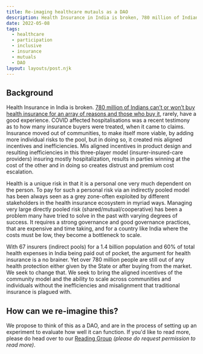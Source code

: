 ```yaml
---
title: Re-imaging healthcare mutauls as a DAO
description: Health Insurance in India is broken, 780 million of Indians can’t or won’t buy health insurance!
date: 2022-05-08
tags:
  - healthcare
  - participation
  - inclusive
  - insurance
  - mutuals
  - DAO
layout: layouts/post.njk
---
```

## Background
<p>Health Insurance in India is broken. <u>780 million of Indians can’t or won’t buy health insurance for an array of reasons and those who buy it</u>, rarely, have a good experience. COVID affected hospitalisations was a recent testimony as to how many insurance buyers were treated, when it came to claims. Insurance moved out of communities, to make itself more viable, by adding more individual risks to the pool, but in doing so, it created mis aligned incentives and inefficiencies. Mis aligned incentives in product design and resulting inefficiencies in this three-player model (insurer-insured-care providers) insuring mostly hospitalization, results in parties winning at the cost of the other and in doing so creates distrust and premium cost escalation. </p>
<p>Health is a unique risk in that it is a personal one very much dependent on the person. To pay for such a personal risk via an indirectly pooled model has been always seen as a grey zone-often exploited by different stakeholders in the health insurance ecosystem in myriad ways. Managing very large directly pooled risk (shared/mutual/cooperative) has been a problem many have tried to solve in the past with varying degrees of success. It requires a strong governance and good governance practices, that are expensive and time taking, and for a country like India where the costs must be low, they become a bottleneck to scale.</p> 
<p>With 67 insurers (indirect pools) for a 1.4 billion population and 60% of total health expenses in India being paid out of pocket, the argument for health insurance is a no brainer. Yet over 780 million people are still out of any health protection either given by the State or after buying from the market. We seek to change that. We seek to bring the aligned incentives of the community model and the ability to scale across communities and individuals without the inefficiencies and misalignment that traditional insurance is plagued with.</p>

## How can we re-imagine this?
We propose to think of this as a DAO, and are in the process of setting up an experiment to evaluate how well it can function. If you'd like to read more, please do head over to our <a href="https://drive.google.com/drive/folders/1Sh7tXZyU2iO6tMwiLiIYdXbkTq1j_pWJ?usp=sharing">Reading Group</a> <i>(please do request permission to read more)</i>.